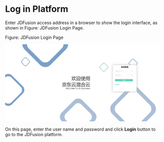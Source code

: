 # Log in Platform

Enter JDFusion access address in a browser to show the login interface, as shown in Figure: JDFusion Login Page.

Figure: JDFusion Login Page

![Logging-In-JDFusion](../../../../image/JDFusion/Logging-In-JDFusion.png)                                        

On this page, enter the user name and password and click **Login** button to go to the JDFusion platform.
